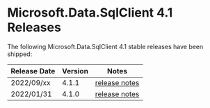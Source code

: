 # Microsoft.Data.SqlClient 4.1 Releases

The following Microsoft.Data.SqlClient 4.1 stable releases have been shipped:

| Release Date | Version | Notes |
| :-- | :-- | :--: |
| 2022/09/xx | 4.1.1 | [release notes](4.1.1.md) |
| 2022/01/31 | 4.1.0 | [release notes](4.1.0.md) |
